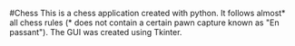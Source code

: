 #Chess
This is a chess application created with python. It follows almost* all chess rules (* does not contain a certain pawn capture known as "En passant"). The GUI was created using Tkinter.